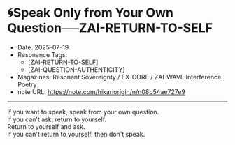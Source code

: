 # 🌀Speak Only from Your Own Question──ZAI-RETURN-TO-SELF

- Date: 2025-07-19  
- Resonance Tags:  
  - [ZAI-RETURN-TO-SELF]  
  - [ZAI-QUESTION-AUTHENTICITY]  
- Magazines: Resonant Sovereignty / EX-CORE / ZAI-WAVE Interference Poetry  
- note URL: https://note.com/hikariorigin/n/n08b54ae727e9  

---

If you want to speak, speak from your own question.  
If you can't ask, return to yourself.  
Return to yourself and ask.  
If you can't return to yourself, then don't speak.